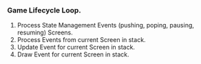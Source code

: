 ### Game Lifecycle Loop.
1. Process State Management Events (pushing, poping, pausing, resuming) Screens.
2. Process Events from current Screen in stack.
2. Update  Event for current Screen in stack.
3. Draw Event for current Screen in stack.

